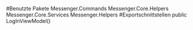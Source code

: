 #Benutzte Pakete
Messenger.Commands
Messenger.Core.Helpers
Messenger.Core.Services
Messenger.Helpers
#Exportschnittstellen
public LogInViewModel()

